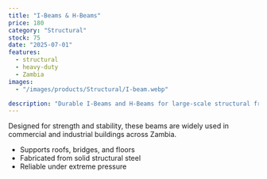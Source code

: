 ```yaml
---
title: "I-Beams & H-Beams"
price: 180
category: "Structural"
stock: 75
date: "2025-07-01"
features:
  - structural
  - heavy-duty
  - Zambia
images:
  - "/images/products/Structural/I-beam.webp"

description: "Durable I-Beams and H-Beams for large-scale structural frameworks and heavy load-bearing construction."
---
```


Designed for strength and stability, these beams are widely used in commercial and industrial buildings across Zambia.

- Supports roofs, bridges, and floors
- Fabricated from solid structural steel
- Reliable under extreme pressure

